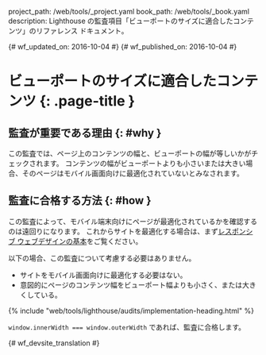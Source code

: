 project_path: /web/tools/_project.yaml
book_path: /web/tools/_book.yaml
description: Lighthouse の監査項目「ビューポートのサイズに適合したコンテンツ」のリファレンス ドキュメント。

{# wf_updated_on: 2016-10-04 #}
{# wf_published_on: 2016-10-04 #}

#  ビューポートのサイズに適合したコンテンツ {: .page-title }

##  監査が重要である理由 {: #why }

この監査では、ページ上のコンテンツの幅と、ビューポートの幅が等しいかがチェックされます。
コンテンツの幅がビューポートよりも小さいまたは大きい場合、そのページはモバイル画面向けに最適化されていないとみなされます。



##  監査に合格する方法 {: #how }

この監査によって、モバイル端末向けにページが最適化されているかを確認するのは遠回りになります。
これからサイトを最適化する場合は、まず[レスポンシブ ウェブデザインの基本](/web/fundamentals/design-and-ux/responsive/)をご覧ください。



以下の場合、この監査について考慮する必要はありません。

* サイトをモバイル画面向けに最適化する必要はない。
* 意図的にページのコンテンツ幅をビューポート幅よりも小さく、または大きくしている。


{% include "web/tools/lighthouse/audits/implementation-heading.html" %}

`window.innerWidth === window.outerWidth` であれば、監査に合格します。


{# wf_devsite_translation #}
